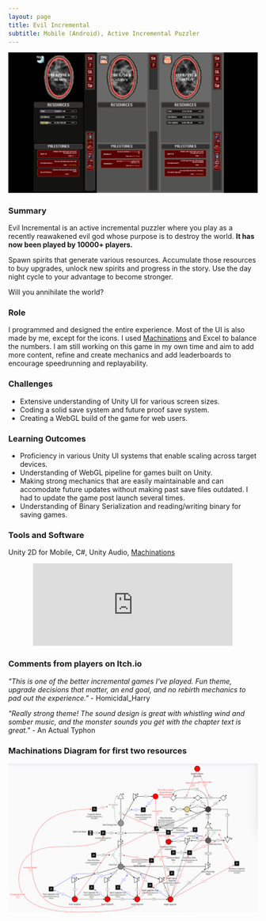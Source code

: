 ```yaml
---
layout: page
title: Evil Incremental
subtitle: Mobile (Android), Active Incremental Puzzler
---
```


![EI Banner](/assets/img/EIBanner.png)

### Summary
Evil Incremental is an active incremental puzzler where you play as a recently reawakened evil god whose purpose is to destroy the world. 
**It has now been played by 10000+ players.**

Spawn spirits that generate various resources. Accumulate those resources to buy upgrades, unlock new spirits and progress in the story. Use the day night cycle to your advantage to become stronger. 

Will you annihilate the world?

### Role
I programmed and designed the entire experience. Most of the UI is also made by me, except for the icons. I used [Machinations](https://machinations.io) and Excel to balance the numbers. I am still working on this game in my own time and aim to add more content, refine and create mechanics and add leaderboards to encourage speedrunning and replayability.

### Challenges

<ul>
  <li>Extensive understanding of Unity UI for various screen sizes.</li>
  <li>Coding a solid save system and future proof save system.</li>
  <li>Creating a WebGL build of the game for web users.</li>
</ul>

### Learning Outcomes

<ul>
  <li>Proficiency in various Unity UI systems that enable scaling across target devices.</li>
  <li>Understanding of WebGL pipeline for games built on Unity.</li>
  <li>Making strong mechanics that are easily maintainable and can accomodate future updates without making past save files outdated. I had to update the game post launch several times.</li>
  <li>Understanding of Binary Serialization and reading/writing binary for saving games.</li>
</ul>

### Tools and Software

Unity 2D for Mobile, C#, Unity Audio, [Machinations](https://machinations.io)

<p align="center"><iframe frameborder="0" src="https://itch.io/embed/1632565?dark=true" width="80%" height="167">
<a href="https://thomasporta.itch.io/evil-incremental">Evil Incremental by Thomas Porta</a></iframe></p>

### Comments from players on Itch.io

*"This is one of the better incremental games I've played. Fun theme, upgrade decisions that matter, an end goal, and no rebirth mechanics to pad out the experience."* - Homicidal_Harry

*"Really strong theme! The sound design is great with whistling wind and somber music, and the monster sounds you get with the chapter text is great."* - An Actual Typhon

### Machinations Diagram for first two resources

![Machinations](/assets/img/FearDarknessLoop.PNG) 
